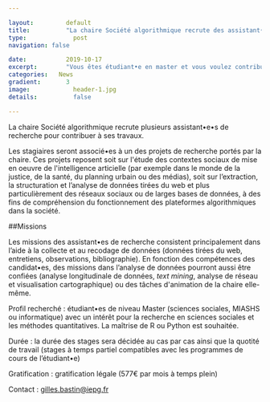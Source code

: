 ```yaml
---

layout:			default
title:  		"La chaire Société algorithmique recrute des assistant•es de recherche"
type:			  post
navigation: false

date:   		2019-10-17
excerpt: 		"Vous êtes étudiant•e en master et vous voulez contribuer aux recherches menées dans le cadre de la chaire ? Plusieurs positions d'assistant•es de recherche sont ouvertes sous la forme de stages ou de vacations."
categories:   News
gradient: 		3
image: 			  header-1.jpg
details:		  false

---
```


La chaire Société algorithmique recrute plusieurs assistant•e•s de recherche pour contribuer à ses travaux.

Les stagiaires seront associé•es à un des projets de recherche portés par la chaire.
Ces projets reposent soit sur l'étude des contextes sociaux de mise en oeuvre de l'intelligence articielle (par exemple dans le monde de la justice, de la santé, du planning urbain ou des médias),
soit sur l’extraction, la structuration et l’analyse de données tirées du web et plus particulièrement des réseaux sociaux ou de larges bases de données, à des fins de compréhension du fonctionnement des plateformes algorithmiques dans la société.

##Missions

Les missions des assistant•es de recherche consistent principalement dans l’aide à la collecte et au recodage de données (données tirées du web, entretiens, observations, bibliographie).
En fonction des compétences des candidat•es, des missions dans l’analyse de données pourront aussi être confiées
(analyse longitudinale de données, <i>text mining</i>, analyse de réseau et visualisation cartographique) ou des tâches d'animation de la chaire elle-même.

Profil recherché : étudiant•es de niveau Master (sciences sociales, MIASHS ou informatique) avec un intérêt pour la recherche en sciences sociales et les méthodes quantitatives. La maîtrise de R ou Python est souhaitée.

Durée : la durée des stages sera décidée au cas par cas ainsi que la quotité de travail (stages à temps partiel compatibles avec les programmes de cours de l’étudiant•e)

Gratification : gratification légale (577€ par mois à temps plein)

Contact : gilles.bastin@iepg.fr
